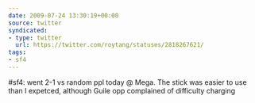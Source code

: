 ```yaml
---
date: 2009-07-24 13:30:19+00:00
source: twitter
syndicated:
- type: twitter
  url: https://twitter.com/roytang/statuses/2818267621/
tags:
- sf4
---
```


#sf4: went 2-1 vs random ppl today @ Mega. The stick was easier to use than I expetced, although Guile opp complained of difficulty charging